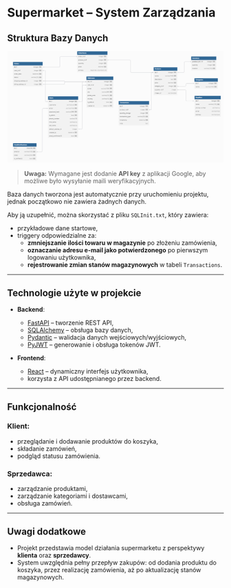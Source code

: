 # Supermarket – System Zarządzania

## Struktura Bazy Danych

![Struktura Bazy Danych](docs/images/DBStructure.png)

> **Uwaga:** Wymagane jest dodanie **API key** z aplikacji Google, aby możliwe było wysyłanie maili weryfikacyjnych.

Baza danych tworzona jest automatycznie przy uruchomieniu projektu, jednak początkowo nie zawiera żadnych danych.

Aby ją uzupełnić, można skorzystać z pliku `SQLInit.txt`, który zawiera:
- przykładowe dane startowe,
- triggery odpowiedzialne za:
  - **zmniejszanie ilości towaru w magazynie** po złożeniu zamówienia,
  - **oznaczanie adresu e-mail jako potwierdzonego** po pierwszym logowaniu użytkownika,
  - **rejestrowanie zmian stanów magazynowych** w tabeli `Transactions`.

---

## Technologie użyte w projekcie

- **Backend**:
  - [FastAPI](https://fastapi.tiangolo.com/) – tworzenie REST API,
  - [SQLAlchemy](https://www.sqlalchemy.org/) – obsługa bazy danych,
  - [Pydantic](https://docs.pydantic.dev/) – walidacja danych wejściowych/wyjściowych,
  - [PyJWT](https://pyjwt.readthedocs.io/) – generowanie i obsługa tokenów JWT.

- **Frontend**:
  - [React](https://reactjs.org/) – dynamiczny interfejs użytkownika,
  - korzysta z API udostępnianego przez backend.

---

## Funkcjonalność

### Klient:
- przeglądanie i dodawanie produktów do koszyka,
- składanie zamówień,
- podgląd statusu zamówienia.

### Sprzedawca:
- zarządzanie produktami,
- zarządzanie kategoriami i dostawcami,
- obsługa zamówień.

---

## Uwagi dodatkowe

- Projekt przedstawia model działania supermarketu z perspektywy **klienta** oraz **sprzedawcy**.
- System uwzględnia pełny przepływ zakupów: od dodania produktu do koszyka, przez realizację zamówienia, aż po aktualizację stanów magazynowych.
